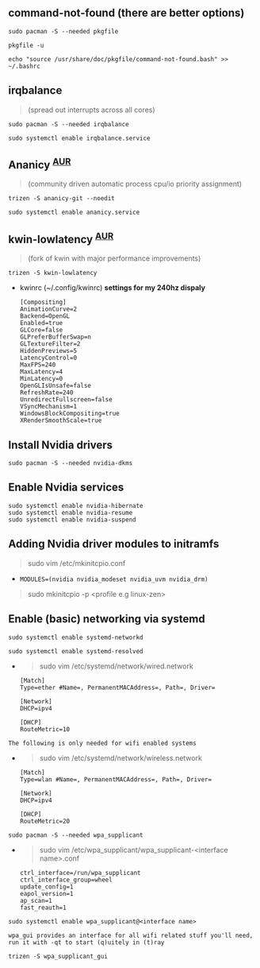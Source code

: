 ## command-not-found (there are better options)
```
sudo pacman -S --needed pkgfile

pkgfile -u

echo "source /usr/share/doc/pkgfile/command-not-found.bash" >> ~/.bashrc
```
## irqbalance 
>(spread out interrupts across all cores)
```
sudo pacman -S --needed irqbalance

sudo systemctl enable irqbalance.service
```

## Ananicy <sup>[AUR](https://aur.archlinux.org/packages/ananicy-git/)</sup>
>(community driven automatic process cpu/io priority assignment)
```
trizen -S ananicy-git --noedit

sudo systemctl enable ananicy.service
```

## kwin-lowlatency <sup>[AUR](https://aur.archlinux.org/packages/kwin-lowlatency/)</sup>
>(fork of kwin with major performance improvements)
```
trizen -S kwin-lowlatency
```
- kwinrc (~/.config/kwinrc) **settings for my 240hz dispaly**
    ```
    [Compositing]
    AnimationCurve=2
    Backend=OpenGL
    Enabled=true
    GLCore=false
    GLPreferBufferSwap=n
    GLTextureFilter=2
    HiddenPreviews=5
    LatencyControl=0
    MaxFPS=240
    MaxLatency=4
    MinLatency=0
    OpenGLIsUnsafe=false
    RefreshRate=240
    UnredirectFullscreen=false
    VSyncMechanism=1
    WindowsBlockCompositing=true
    XRenderSmoothScale=true
    ```
## Install Nvidia drivers
```
sudo pacman -S --needed nvidia-dkms 
```
## Enable Nvidia services
```
sudo systemctl enable nvidia-hibernate
sudo systemctl enable nvidia-resume
sudo systemctl enable nvidia-suspend
```
## Adding Nvidia driver modules to initramfs
> sudo vim /etc/mkinitcpio.conf
-   ```
    MODULES=(nvidia nvidia_modeset nvidia_uvm nvidia_drm)
    ```
> sudo mkinitcpio -p \<profile e.g linux-zen>
## Enable (basic) networking via systemd 
```
sudo systemctl enable systemd-networkd

sudo systemctl enable systemd-resolved
```
- > sudo vim /etc/systemd/network/wired.network
    ```
    [Match]
    Type=ether #Name=, PermanentMACAddress=, Path=, Driver=

    [Network]
    DHCP=ipv4

    [DHCP]
    RouteMetric=10
    ```
`The following is only needed for wifi enabled systems`
- > sudo vim /etc/systemd/network/wireless.network
    ```
    [Match]
    Type=wlan #Name=, PermanentMACAddress=, Path=, Driver=

    [Network]
    DHCP=ipv4

    [DHCP]
    RouteMetric=20
    ```
```
sudo pacman -S --needed wpa_supplicant
```
- > sudo vim /etc/wpa_supplicant/wpa_supplicant-\<interface name>.conf
    ```
    ctrl_interface=/run/wpa_supplicant
    ctrl_interface_group=wheel
    update_config=1
    eapol_version=1
    ap_scan=1
    fast_reauth=1
    ```
```
sudo systemctl enable wpa_supplicant@<interface name>
```
`wpa_gui provides an interface for all wifi related stuff you'll need, run it with -qt to start (q)uitely in (t)ray`
```
trizen -S wpa_supplicant_gui
```